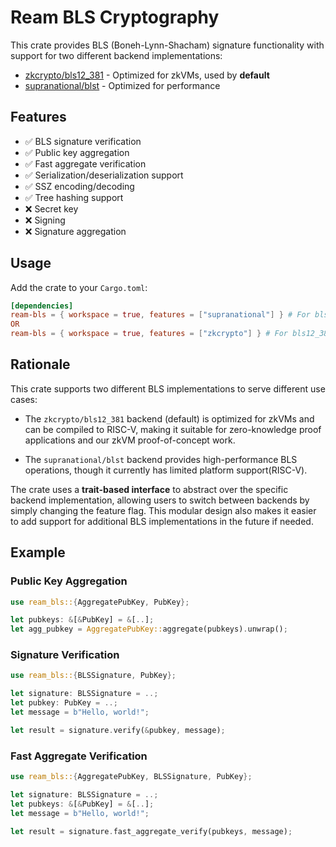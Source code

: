 # Ream BLS Cryptography

This crate provides BLS (Boneh-Lynn-Shacham) signature functionality with support for two different backend implementations:

- [zkcrypto/bls12_381](https://github.com/zkcrypto/bls12_381) - Optimized for zkVMs, used by **default**
- [supranational/blst](https://github.com/supranational/blst) - Optimized for performance

## Features

- ✅ BLS signature verification
- ✅ Public key aggregation
- ✅ Fast aggregate verification
- ✅ Serialization/deserialization support
- ✅ SSZ encoding/decoding
- ✅ Tree hashing support
- ❌ Secret key
- ❌ Signing
- ❌ Signature aggregation

## Usage

Add the crate to your `Cargo.toml`:

```toml
[dependencies]
ream-bls = { workspace = true, features = ["supranational"] } # For blst backend
OR
ream-bls = { workspace = true, features = ["zkcrypto"] } # For bls12_381 backend
```

## Rationale

This crate supports two different BLS implementations to serve different use cases:

- The `zkcrypto/bls12_381` backend (default) is optimized for zkVMs and can be compiled to RISC-V, making it suitable for zero-knowledge proof applications and our zkVM proof-of-concept work.

- The `supranational/blst` backend provides high-performance BLS operations, though it currently has limited platform support(RISC-V).

The crate uses a **trait-based interface** to abstract over the specific backend implementation, allowing users to switch between backends by simply changing the feature flag. This modular design also makes it easier to add support for additional BLS implementations in the future if needed.

## Example

### Public Key Aggregation

```rust
use ream_bls::{AggregatePubKey, PubKey};

let pubkeys: &[&PubKey] = &[..];
let agg_pubkey = AggregatePubKey::aggregate(pubkeys).unwrap();
```

### Signature Verification

```rust
use ream_bls::{BLSSignature, PubKey};

let signature: BLSSignature = ..;
let pubkey: PubKey = ..;
let message = b"Hello, world!";

let result = signature.verify(&pubkey, message);
```

### Fast Aggregate Verification

```rust
use ream_bls::{AggregatePubKey, BLSSignature, PubKey};

let signature: BLSSignature = ..;
let pubkeys: &[&PubKey] = &[..];
let message = b"Hello, world!";

let result = signature.fast_aggregate_verify(pubkeys, message);
```
